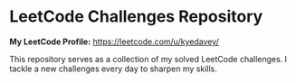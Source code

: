 # LeetCode Challenges Repository

**My LeetCode Profile:** https://leetcode.com/u/kyedavey/

This repository serves as a collection of my solved LeetCode challenges. I tackle a new challenges every day to sharpen my skills.
